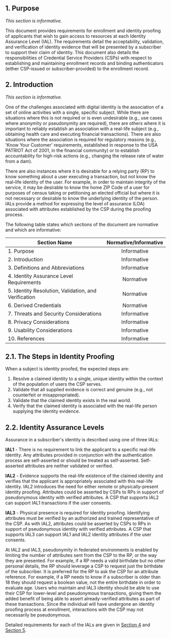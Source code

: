 <a name="sec1"></a>

<div class="breaker"></div>

## 1. <a name="purpose"></a> Purpose

_This section is informative._

This document provides requirements for enrollment and identity proofing of applicants that wish to gain access to resources at each Identity Assurance Level (IAL).  The requirements detail the acceptability, validation, and verification of identity evidence that will be presented by a subscriber to support their claim of identity. This document also details the responsibilities of Credential Service Providers (CSPs) with respect to establishing and maintaining enrollment records and binding authenticators (either CSP-issued or subscriber-provided) to the enrollment record.

<a name="sec2"></a>

## 2. <a name="intro"></a> Introduction

_This section is informative._

One of the challenges associated with digital identity is the association of a set of online activities with a single, specific subject. While there are situations where this is not required or is even undesirable (e.g., use cases where anonymity or pseudonymity are required), there are others where it is important to reliably establish an association with a real-life subject (e.g., obtaining health care and executing financial transactions). There are also situations where the association is required for regulatory reasons (e.g., 'Know Your Customer' requirements, established in response to the USA PATRIOT Act of 2001, in the financial community) or to establish accountability for high-risk actions (e.g., changing the release rate of water from a dam).

There are also instances where it is desirable for a relying party (RP) to know something about a user executing a transaction, but not know the real-life identity of the user.  For example, in order to maintain integrity of the service, it may be desirable to know the home ZIP Code of a user for purposes of census taking or petitioning an elected official but where it is not necessary or desirable to know the underlying identity of the person. IALs provide a method for expressing the level of assurance (LOA) associated with attributes established by the CSP during the proofing process.

The following table states which sections of the document are normative and which are informative:

|Section Name|Normative/Informative|
|----|:--:|
|1. Purpose|Informative|
|2. Introduction|Informative|
|3. Definitions and Abbreviations|Informative|
|4. Identity Assurance Level Requirements|Normative|
|5. Identity Resolution, Validation, and Verification|Normative|
|6. Derived Credentials|Normative|
|7. Threats and Security Considerations|Informative|
|8. Privacy Considerations|Informative|
|9. Usability Considerations|Informative|
|10. References|Informative|

## 2.1. The Steps in Identity Proofing

When a subject is identity proofed, the expected steps are:  

1. Resolve a claimed identity to a single, unique identity within the context of the population of users the CSP serves.
2. Validate that all supplied evidence is correct and genuine (e.g., not counterfeit or misappropriated).
3. Validate that the claimed identity exists in the real world.
4. Verify that the claimed identity is associated with the real-life person supplying the identity evidence.

## 2.2. Identity Assurance Levels

Assurance in a subscriber's identity is described using one of three IALs:

**IAL1** - There is no requirement to link the applicant to a specific real-life identity. Any attributes provided in conjunction with the authentication process are self-asserted or should be treated as self-asserted. Self-asserted attributes are neither validated or verified.

**IAL2** - Evidence supports the real-life existence of the claimed identity and verifies that the applicant is appropriately associated with this real-life identity. IAL2 introduces the need for either remote or physically-present identity proofing. Attributes could be asserted by CSPs to RPs in support of pseudonymous identity with verified attributes. A CSP that supports IAL2 can support IAL1 transactions if the user consents.

**IAL3** - Physical presence is required for identity proofing. Identifying attributes must be verified by an authorized and trained representative of the CSP. As with IAL2, attributes could be asserted by CSPs to RPs in support of pseudonymous identity with verified attributes.  A CSP that supports IAL3 can support IAL1 and IAL2 identity attributes if the user consents.

At IAL2 and IAL3, pseudonymity in federated environments is enabled by limiting the number of attributes sent from the CSP to the RP, or the way they are presented. For example, if a RP needs a valid birthdate but no other personal details, the RP should leverage a CSP to request just the birthdate of the subscriber. It is preferred for the RP to ask the CSP for an attribute reference. For example, if a RP needs to know if a subscriber is older than 18 they should request a boolean value, not the entire birthdate in order to evaluate age. Users who maintain and IAL3 identity should be able to use their CSP for lower-level and pseudonymous transactions, giving them the added benefit of being able to assert already-verified attributes as part of these transactions. Since the individual will have undergone an identity proofing process at enrollment, interactions with the CSP may not necessarily be pseudonymous.

Detailed requirements for each of the IALs are given in [Section 4](#ial-section) and [Section 5](#ipv-section).
